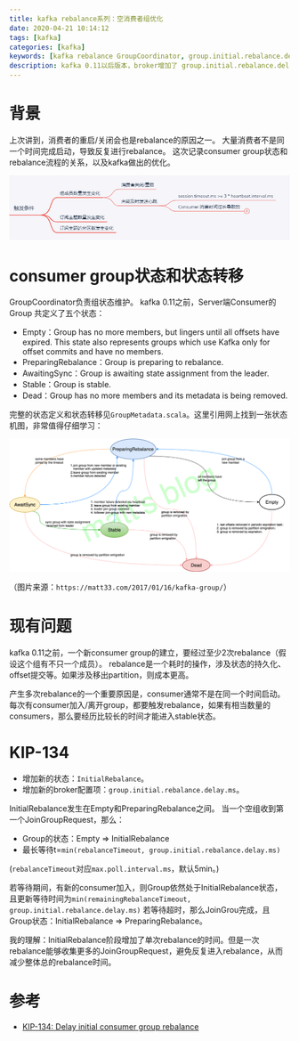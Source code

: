 ```yaml
---
title: kafka rebalance系列：空消费者组优化
date: 2020-04-21 10:14:12
tags: [kafka]
categories: [kafka]
keywords: [kafka rebalance GroupCoordinator, group.initial.rebalance.delay.ms]
description: kafka 0.11以后版本，broker增加了 group.initial.rebalance.delay.ms 配置项，空消费组接收到成员加入请求后，coordinator推迟若干时间后再开始rebalance流程。
---
```


# 背景

上次讲到，消费者的重启/关闭会也是rebalance的原因之一。
大量消费者不是同一个时间完成启动，导致反复进行rebalance。
这次记录consumer group状态和rebalance流程的关系，以及kafka做出的优化。
<!-- more -->


![kafka-rebalance-trigger-condition.png](kafka-rebalance-trigger-condition.png)



# consumer group状态和状态转移

GroupCoordinator负责组状态维护。
kafka 0.11之前，Server端Consumer的 Group 共定义了五个状态：
- Empty：Group has no more members, but lingers until all offsets have expired. This state also represents groups which use Kafka only for offset commits and have no members.
- PreparingRebalance：Group is preparing to rebalance.
- AwaitingSync：Group is awaiting state assignment from the leader.
- Stable：Group is stable.
- Dead：Group has no more members and its metadata is being removed.

完整的状态定义和状态转移见`GroupMetadata.scala`。这里引用网上找到一张状态机图，非常值得仔细学习：


![kafka-group-rebalance-state-machine.png](kafka-group-rebalance-state-machine.png)


（图片来源：`https://matt33.com/2017/01/16/kafka-group/`）

# 现有问题

kafka 0.11之前，一个新consumer group的建立，要经过至少2次rebalance（假设这个组有不只一个成员）。
rebalance是一个耗时的操作，涉及状态的持久化、offset提交等。如果涉及移出partition，则成本更高。

产生多次rebalance的一个重要原因是，consumer通常不是在同一个时间启动。每次有consumer加入/离开group，都要触发rebalance，如果有相当数量的consumers，那么要经历比较长的时间才能进入stable状态。

# KIP-134

- 增加新的状态：`InitialRebalance`。
- 增加新的broker配置项：`group.initial.rebalance.delay.ms`。

InitialRebalance发生在Empty和PreparingRebalance之间。
当一个空组收到第一个JoinGroupRequest，那么：
- Group的状态：Empty => InitialRebalance
- 最长等待t=`min(rebalanceTimeout, group.initial.rebalance.delay.ms)`

(`rebalanceTimeout`对应`max.poll.interval.ms`，默认5min。)

若等待期间，有新的consumer加入，则Group依然处于InitialRebalance状态，且更新等待时间为`min(remainingRebalanceTimeout, group.initial.rebalance.delay.ms)`
若等待超时，那么JoinGrou完成，且Group状态：InitialRebalance => PreparingRebalance。 

我的理解：InitialRebalance阶段增加了单次rebalance的时间。但是一次rebalance能够收集更多的JoinGroupRequest，避免反复进入rebalance，从而减少整体总的rebalance时间。

# 参考

- [KIP-134: Delay initial consumer group rebalance](https://cwiki.apache.org/confluence/display/KAFKA/KIP-134%3A+Delay+initial+consumer+group+rebalance)
